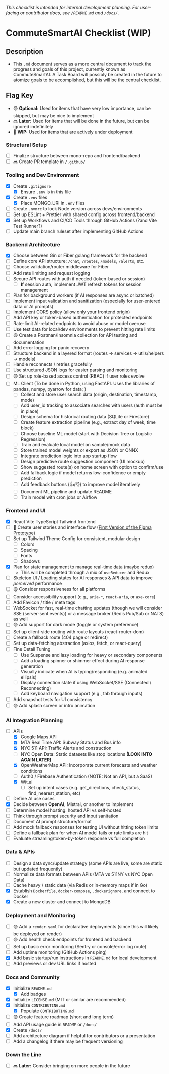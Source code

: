 _This checklist is intended for internal development planning. For user-facing or contributor docs, see `/README.md` and `/docs/`._

# CommuteSmartAI Checklist (WIP)

## Description

- This `.md` document serves as a more central document to track the progress and goals of this project, currently known as CommuteSmartAI. A Task Board will possibly be created in the future to atomize goals to be accomplished, but this will be the central checklist.

## Flag Key
- 🟡 **Optional:** Used for items that have very low importance, can be skipped, but may be nice to implement
- 🔜 **Later:** Used for items that will be done in the future, but can be ignored indefinitely
- 🚧 **WIP:** Used for items that are actively under deployment

### Structural Setup
- [ ] Finalize structure between mono-repo and frontend/backend
- [ ] 🔜 Create PR template in `/.github/`

### Tooling and Dev Environment
- [X] Create `.gitignore`
  - [X] Ensure `.env` is in this file
- [X] Create `.env` files
  - [X] Place MONGO_URI in `.env` files
- [ ] Create `.nvmrc` to lock Node version across devs/environments
- [ ] Set up ESLint + Prettier with shared config across frontend/backend
- [X] Set up Workflows and CI/CD Tools through GitHub Actions (?and Vite Test Runner?) 
- [ ] Update main branch ruleset after implementing GitHub Actions

### Backend Architecture
- [X] Choose between Gin or Fiber golang framework for the backend
- [ ] Define core API structure: `/chat`, `/routes`, `/models`, `/alerts`, etc.
- [ ] Choose validation/router middleware for Fiber
- [ ] Add rate limiting and request logging
- [ ] Secure API routes with auth if needed (token-based or session)
  - [ ] **If** session auth, implement JWT refresh tokens for session management
- [ ] Plan for background workers (if AI responses are async or batched)
- [ ] Implement input validation and sanitization (especially for user-entered data or AI prompts)
- [ ] Implement CORS policy (allow only your frontend origin)
- [ ] Add API key or token-based authentication for protected endpoints
- [ ] Rate-limit AI-related endpoints to avoid abuse or model overuse
- [ ] Use test data for local/dev environments to prevent hitting rate limits
- [ ] 🟡 Create a Postman/Insomnia collection for API testing and documentation
- [ ] Add error logging for panic recovery
- [ ] Structure backend in a layered format (routes → services → utils/helpers → models)
- [ ] Handle reconnects / retries gracefully
- [ ] Use structured JSON logs for easier parsing and monitoring
- [ ] 🟡 Set up role-based access control (RBAC) if user roles evolve
- [ ] ML Client (To be done in Python, using FastAPI. Uses the libraries of pandas, numpy, pyarrow for data; )
  - [ ] Collect and store user search data (origin, destination, timestamp, mode)
  - [ ] Add user_id tracking to associate searches with users (auth must be in place)
  - [ ] Design schema for historical routing data (SQLite or Firestore)
  - [ ] Create feature extraction pipeline (e.g., extract day of week, time block)
  - [ ] Choose baseline ML model (start with Decision Tree or Logistic Regression)
  - [ ] Train and evaluate local model on sample/mock data
  - [ ] Store trained model weights or export as JSON or ONNX
  - [ ] Integrate prediction logic into app startup flow
  - [ ] Design predictive route suggestion component (UI mockup)
  - [ ] Show suggested route(s) on home screen with option to confirm/use
  - [ ] Add fallback logic if model returns low-confidence or empty prediction
  - [ ] Add feedback buttons (👍/👎) to improve model iteratively
  - [ ] Document ML pipeline and update README
  - [ ] Train model with cron jobs or Airflow

### Frontend and UI
- [X] React Vite TypeScript Tailwind frontend
- [ ] 🚧 Create user stories and interface flow ([First Version of the Figma Prototype](https://www.figma.com/design/Mu2B9qZHKmGP7Fsc1AU9XL/NYC-Transit-Alert-App---Prototype?node-id=0-1&m=dev&t=lTr2CI8eD2u7VaO5-1))
- [ ] Set up Tailwind Theme Config for consistent, modular design
  - [ ] Colors
  - [ ] Spacing
  - [ ] Fonts
  - [ ] Shadows
- [X] Plan for state management to manage real-time data (maybe redux)
  - This will be completed through a mix of `useReducer` and Redux
- [ ] Skeleton UI / Loading states for AI responses & API data to improve *perceived* performance
- [ ] 🟡 Consider responsiveness for all platforms
- [ ] Consider accessibility support (e.g., `aria-*`, `react-aria`, or `axe-core`)
- [ ] Add Favicon / title / meta tags
- [ ] WebSocket for fast, real-time chatting updates (though we will consider SSE (server-sent events)) or a message broker (Redis Pub/Sub or NATS) as well
- [ ] 🟡 Add support for dark mode (toggle or system preference)
- [ ] Set up client-side routing with route layouts (react-router-dom)
- [ ] Create a fallback route (404 page or redirect)
- [ ] Set up data-fetching abstraction (axios, fetch, or react-query)
- [ ] Fine Detail Tuning
  - [ ] Use Suspense and lazy loading for heavy or secondary components
  - [ ] Add a loading spinner or shimmer effect during AI response generation
  - [ ] Visually indicate when AI is typing/responding (e.g. animated ellipsis)
  - [ ] Display connection state if using WebSocket/SSE (Connected / Reconnecting)
  - [ ] Add keyboard navigation support (e.g., tab through inputs)
- [ ] Add snapshot tests for UI consistency
- [ ] 🟡 Add splash screen or intro animation

### AI Integration Planning
- [ ] APIs
  - [X] Google Maps API 
  - [X] MTA Real Time API: Subway Status and Bus info
  - [X] NYC 511 API: Traffic Alerts and construction
  - [ ] NYC Open Data: Static datasets like stop locations **(LOOK INTO AGAIN LATER)**
  - [X] OpenWeatherMap API: Incorporate current forecasts and weather conditions
  - [ ] Auth0 / Firebase Authentication (NOTE: Not an API, but a SaaS)
  - [X] Wit.ai  
    - [ ] Set up intent cases (e.g. get_directions, check_status, find_nearest_station, etc)
- [ ] Define AI use cases
- [X] Decide between **OpenAI**, Mistral, or another to implement
- [ ] Determine model hosting: hosted API vs self-hosted
- [ ] Think through prompt security and input sanitation
- [ ] Document AI prompt structure/format
- [ ] Add mock fallback responses for testing UI without hitting token limits
- [ ] Define a fallback plan for when AI model fails or rate limits are hit
- [ ] Evaluate streaming/token-by-token response vs full completion

### Data & APIs
- [ ] Design a data sync/update strategy (some APIs are live, some are static but updated frequently)
- [ ] Normalize data formats between APIs (MTA vs 511NY vs NYC Open Data)
- [ ] Cache heavy / static data (via Redis or in-memory maps if in Go)
- [X] Establish `Dockerfile`, `docker-compose`, `.dockerignore`, and connect to Docker
- [X] Create a new cluster and connect to MongoDB

### Deployment and Monitoring
- [ ] 🟡 Add a `render.yaml` for declarative deployments (since this will likely be deployed on render)
- [ ] 🟡 Add health check endpoints for frontend and backend
- [ ] Set up basic error monitoring (Sentry or console/error log route)
- [ ] Add uptime monitoring (GitHub Actions ping)
- [X] Add basic startup/run instructions in `README.md` for local development
- [ ] Add previews or dev URL links if hosted
  
### Docs and Community
- [X] Initialize `README.md`
  - [X] Add badges
- [X] Initialize `LICENSE.md` (MIT or similar are recommended)
- [X] Initialize `CONTRIBUTING.md`
  - [X] Populate `CONTRIBUTING.md`
- [ ] 🟡 Create feature roadmap (short and long term)
- [ ] Add API usage guide in `README` or `/docs/`
- [X] Create `/docs/`
- [ ] Add architecture diagram if helpful for contributors or a presentation
- [ ] Add a changelog if there may be frequent versioning

### Down the Line
- [ ] 🔜 **Later:** Consider bringing on more people in the future

